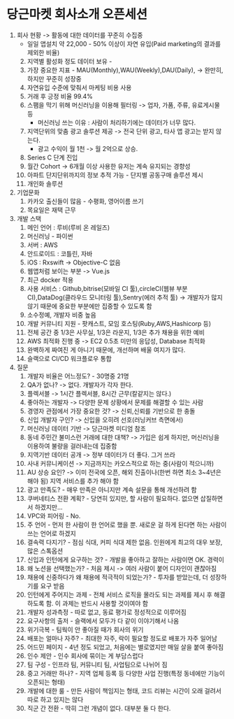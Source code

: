# 당근마켓 회사소개 오픈세션
1. 회사 현황 -> 활동에 대한 데이터를 꾸준히 수집중
	* 일일 앱설치 약 22,000 - 50% 이상이 자연 유입(Paid marketing의 결과를 제외한 비율)
	2. 지역별 활성화 정도 데이터 보유 - 
	3. 가장 중요한 지표 - MAU(Monthly),WAU(Weekly),DAU(Daily), -> 완만히, 하지만 꾸준히 성장중
	4. 자연유입 수준에 맞춰서 마케팅 비용 사용
	5. 거래 후 긍정 비율 99.4%
	6. 스팸을 막기 위해 머신러닝을 이용해 필터링 -> 업자, 가품, 주류, 유료게시물 등 
		* 머신러닝 쓰는 이유 : 사람이 처리하기에는 데이터가 너무 많다.
	7. 지역단위의 맞춤 광고 솔루션 제공 -> 전국 단위 광고, 타사 앱 광고는 받지 않는다.
		* 광고 수익이 월 1천 -> 월 2억으로 상승.
	8. Series C 단계 진입
	9. 월간 Cohort -> 6개월 이상 사용한 유저는 계속 유지되는 경향성
	10. 아파트 단지단위까지의 정보 추적 가능 - 단지별 공동구매 솔루션 제시
	11. 개인화 솔루션
2. 기업문화
	1. 카카오 출신들이 많음 - 수평화, 영어이름 쓰기
	2. 목요일은 재택 근무
3. 개발 스택
	1. 메인 언어 : 루비(루비 온 레일즈)
	2. 머신러닝 - 파이썬
	3. 서버 : AWS
	4. 안드로이드 : 코틀린, 자바
	5. iOS : Rxswift -> Objective-C 없음
	6. 웹앱처럼 보이는 부분 -> Vue.js
	7. 최근 docker 적용
	8. 사용 서비스 : Github,bitrise(모바일 CI 툴),circleCI(웹뷰 부분  CI),DataDog(클라우드 모니터링 툴),Sentry(에러 추적 툴) -> 개발자가 많지 않기 때문에 중요한 부분에만 집중할 수 있도록 함
	9. 소수정예, 개발자 비중 높음
	10. 개발 커뮤니티 지원 - 팟캐스트, 모임 호스팅(Ruby,AWS,Hashicorp 등)
	11. 전체 공간 중 1/3은 사무실, 1/3은 라운지, 1/3은 추가 채용을 위한 예비
	12. AWS 최적화 진행 중 -> EC2 0.5초 미만의 응답성, Database 최적화
	13. 완벽하게 짜여진 게 아니기 때문에, 개선하며 배울 여지가 많다.
	14. 슬랙으로 CI/CD 워크플로우 통합
4. 질문
	1. 개발자 비율은 어느정도?  - 30명중 21명
	2. QA가 없나? -> 없다. 개발자가 각자 한다.
	3. 플렉서블 -> 1시간 플렉서블, 8시간 근무(칼같지는 않다.)
	4. 좋아하는 개발자 -> 다양한 문제 상황에서 문제를 해결할 수 있는 사람
	5. 경영자 관점에서 가장 중요한 것? -> 신뢰,신뢰를 기반으로 한 충돌
	6. 신입 개발자 구인? -> 신입을 오히려 선호(러닝커브 측면에서)
	7. 머신러닝 데이터 기반 -> 당근마켓 미디엄 참조
	8. 동네 주민간 불미스런 거래에 대한 대책? -> 가입은 쉽게 하지만, 머신러닝을 이용하여 불량을 걸러내는데 집중함
	9. 지역기반 데이터 공개 -> 정부 데이터가 더 좋다. 그거 쓰라
	10. 사내 커뮤니케이션 -> 지금까지는 카오스적으로 하는 중(사람이 적으니까)
	11. AU 상승 요인? -> 이미 전국에 오픈, 해외 진출이나(한번 하면 최소 3~4년은 해야 됨)  지역 서비스를 추가 해야 함
	12. 광고 만족도? - 매우 만족은 아니지만 계속 설문을 통해 개선하려 함
	13. 쿠버네티스 전환 계획? - 당연히 있지만, 할 사람이 필요하다. 없으면 삽질하면서 하겠지만...
	14. VPC와 피어링 - No.
	15. 주 언어 - 먼저 한 사람이 한 언어로 했을 뿐. 새로운 걸 하게 된다면 하는 사람이 쓰는 언어로 하겠지 
	16. 결속력 다지기? - 점심 식대, 커피 식대 제한 없음. 인원에게 최고의 대우 보장, 많은 스톡옵션
	17. 신입과 인턴에게 요구하는 것? - 개발을 좋아하고 잘하는 사람이면 OK. 경력이 
	18. 왜 노션을 선택했는가? - 처음 제시 -> 여러 사람이 붙어 디자인이 괜찮아짐
	19. 채용에 신중하다가 왜 채용에 적극적이 되었는가? - 투자를 받았는데, 더 성장하기를 요구 받음
	20. 인턴에게 주어지는 과제 - 전체 서비스 로직을 몰라도 되는 과제를 제시 후 해결하도록 함. 이 과제는 반드시 사용할 것이여야 함
	21. 개발자 성과측정 - 따로 없고, 동료 평가로 정성적으로 이루어짐
	22. 요구사항의 출저 - 슬랙에서 모두가 다 같이 이야기해서 나옴
	23. 위기극복 - 팀웍이 안 좋아질 때가 회사의 위기
	24. 배포는 얼마나 자주? - 최대한 자주, 락이 필요할 정도로 배포가 자주 일어남
	25. 어드민 페이지 - 4년 정도 되었고, 처음에는 별로였지만 매일 살을 붙여 좋아짐
	26. 인수 제안 - 인수 회사에 묶이는 게 부담스럽다
	27. 팀 구성 - 인프라 팀, 커뮤니티 팀, 사업팀으로 나뉘어 짐
	28. 중고 거래만 하나? - 지역 업체 등록 등 다양한 사업 진행(특정 동네에만 기능이 오픈되는 형태)
	29. 개발에 대한 룰 - 만든 사람이 책임지는 형태, 코드 리뷰는 시간이 오래 걸려서 따로 하고 있지는 않다
	30. 직군 간 전환 - 딱히 그런 개념이 없다. 대부분 둘 다 한다.